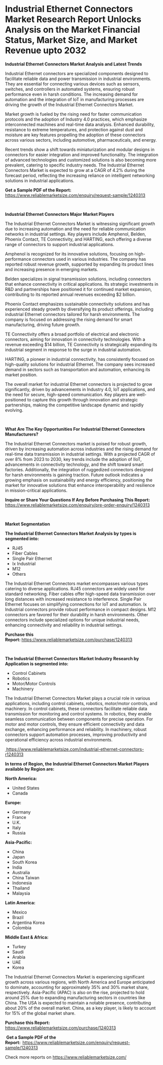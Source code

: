 <p><h1>Industrial Ethernet Connectors Market Research Report Unlocks Analysis on the Market Financial Status, Market Size, and Market Revenue upto 2032</h1></p><p><strong>Industrial Ethernet Connectors Market Analysis and Latest Trends</strong></p>
<p><p>Industrial Ethernet connectors are specialized components designed to facilitate reliable data and power transmission in industrial environments. They are essential for connecting various devices such as sensors, switches, and controllers in automated systems, ensuring robust performance even in harsh conditions. The increasing demand for automation and the integration of IoT in manufacturing processes are driving the growth of the Industrial Ethernet Connectors Market.</p><p>Market growth is fueled by the rising need for faster communication protocols and the adoption of Industry 4.0 practices, which emphasize interconnected machines and real-time data analysis. Enhanced durability, resistance to extreme temperatures, and protection against dust and moisture are key features propelling the adoption of these connectors across various sectors, including automotive, pharmaceuticals, and energy.</p><p>Recent trends show a shift towards miniaturization and modular designs in connectors for easier integration and improved functionality. The integration of advanced technologies and customized solutions is also becoming more prevalent, catering to specific industry needs. The Industrial Ethernet Connectors Market is expected to grow at a CAGR of 4.2% during the forecast period, reflecting the increasing reliance on intelligent networking solutions in industrial applications.</p></p>
<p><strong>Get a Sample PDF of the Report:&nbsp;</strong> <a href="https://www.reliablemarketsize.com/enquiry/request-sample/1240313?utm_campaign=1995&utm_medium=2&utm_source=Github&utm_content=ia&utm_term=11022025&utm_id=industrial-ethernet-connectors">https://www.reliablemarketsize.com/enquiry/request-sample/1240313</a></p>
<p>&nbsp;</p>
<p><strong>Industrial Ethernet Connectors Major Market Players</strong></p>
<p><p>The Industrial Ethernet Connectors Market is witnessing significant growth due to increasing automation and the need for reliable communication networks in industrial settings. Key players include Amphenol, Belden, Phoenix Contact, TE Connectivity, and HARTING, each offering a diverse range of connectors to support industrial applications.</p><p>Amphenol is recognized for its innovative solutions, focusing on high-performance connectors used in various industries. The company has reported robust revenue growth, supported by expanding its product lines and increasing presence in emerging markets.</p><p>Belden specializes in signal transmission solutions, including connectors that enhance connectivity in critical applications. Its strategic investments in R&D and partnerships have positioned it for continued market expansion, contributing to its reported annual revenues exceeding $2 billion.</p><p>Phoenix Contact emphasizes sustainable connectivity solutions and has experienced steady growth by diversifying its product offerings, including industrial Ethernet connectors tailored for harsh environments. The company is focused on addressing the rising demand for smart manufacturing, driving future growth.</p><p>TE Connectivity offers a broad portfolio of electrical and electronic connectors, aiming for innovation in connectivity technologies. With a revenue exceeding $14 billion, TE Connectivity is strategically expanding its industrial segment in response to the surge in industrial automation.</p><p>HARTING, a pioneer in industrial connectivity, has consistently focused on high-quality solutions for industrial Ethernet. The company sees increased demand in sectors such as transportation and automation, enhancing its market position.</p><p>The overall market for industrial Ethernet connectors is projected to grow significantly, driven by advancements in Industry 4.0, IoT applications, and the need for secure, high-speed communication. Key players are well-positioned to capture this growth through innovation and strategic partnerships, making the competitive landscape dynamic and rapidly evolving.</p></p>
<p>&nbsp;</p>
<p><strong>What Are The Key Opportunities For Industrial Ethernet Connectors Manufacturers?</strong></p>
<p><p>The Industrial Ethernet Connectors market is poised for robust growth, driven by increasing automation across industries and the rising demand for real-time data transmission in industrial settings. With a projected CAGR of over 8% from 2023 to 2030, key trends include the adoption of IIoT, advancements in connectivity technology, and the shift toward smart factories. Additionally, the integration of ruggedized connectors designed for harsh environments is gaining traction. Future outlook indicates a growing emphasis on sustainability and energy efficiency, positioning the market for innovative solutions that enhance interoperability and resilience in mission-critical applications.</p></p>
<p><strong>Inquire or Share Your Questions If Any Before Purchasing This Report:</strong> <a href="https://www.reliablemarketsize.com/enquiry/pre-order-enquiry/1240313?utm_campaign=1995&utm_medium=2&utm_source=Github&utm_content=ia&utm_term=11022025&utm_id=industrial-ethernet-connectors">https://www.reliablemarketsize.com/enquiry/pre-order-enquiry/1240313</a></p>
<p>&nbsp;</p>
<p><strong>Market Segmentation</strong></p>
<p><strong>The Industrial Ethernet Connectors Market Analysis by types is segmented into:</strong></p>
<p><ul><li>RJ45</li><li>Fiber Cables</li><li>Single Pair Ethernet</li><li>Ix Industrial</li><li>M12</li><li>Others</li></ul></p>
<p><p>The Industrial Ethernet Connectors market encompasses various types catering to diverse applications. RJ45 connectors are widely used for standard networking. Fiber cables offer high-speed data transmission over long distances with increased resistance to interference. Single Pair Ethernet focuses on simplifying connections for IoT and automation. Ix Industrial connectors provide robust performance in compact designs. M12 connectors are favored for their durability in harsh environments. Other connectors include specialized options for unique industrial needs, enhancing connectivity and reliability in industrial settings.</p></p>
<p><strong>Purchase this Report:&nbsp;</strong><a href="https://www.reliablemarketsize.com/purchase/1240313?utm_campaign=1995&utm_medium=2&utm_source=Github&utm_content=ia&utm_term=11022025&utm_id=industrial-ethernet-connectors">https://www.reliablemarketsize.com/purchase/1240313</a></p>
<p>&nbsp;</p>
<p><strong>The Industrial Ethernet Connectors Market Industry Research by Application is segmented into:</strong></p>
<p><ul><li>Control Cabinets</li><li>Robotics</li><li>Motor/Motor Controls</li><li>Machinery</li></ul></p>
<p><p>The Industrial Ethernet Connectors Market plays a crucial role in various applications, including control cabinets, robotics, motor/motor controls, and machinery. In control cabinets, these connectors facilitate reliable data transmission for monitoring and control systems. In robotics, they enable seamless communication between components for precise operation. For motor and motor controls, they ensure efficient connectivity and data exchange, enhancing performance and reliability. In machinery, robust connectors support automation processes, improving productivity and operational efficiency across industrial environments.</p></p>
<p><a href="https://www.reliablemarketsize.com/industrial-ethernet-connectors-r1240313?utm_campaign=1995&utm_medium=2&utm_source=Github&utm_content=ia&utm_term=11022025&utm_id=industrial-ethernet-connectors">&nbsp;https://www.reliablemarketsize.com/industrial-ethernet-connectors-r1240313</a></p>
<p><strong>In terms of Region, the Industrial Ethernet Connectors Market Players available by Region are:</strong></p>
<p>
    <p> <strong> North America: </strong>
        <ul>
            <li>United States</li>
            <li>Canada</li>
        </ul>
        </p> 
    <p> <strong> Europe: </strong>
        <ul>
            <li>Germany</li>
            <li>France</li>
            <li>U.K.</li>
            <li>Italy</li>
            <li>Russia</li>
        </ul>
        </p> 
    <p> <strong> Asia-Pacific: </strong>
        <ul>
            <li>China</li>
            <li>Japan</li>
            <li>South Korea</li>
            <li>India</li>
            <li>Australia</li>
            <li>China Taiwan</li>
            <li>Indonesia</li>
            <li>Thailand</li>
            <li>Malaysia</li>
        </ul>
        </p> 
    <p> <strong> Latin America: </strong>
        <ul>
            <li>Mexico</li>
            <li>Brazil</li>
            <li>Argentina Korea</li>
            <li>Colombia</li>
        </ul>
        </p> 
    <p> <strong> Middle East & Africa: </strong>
        <ul>
            <li>Turkey</li>
            <li>Saudi</li>
            <li>Arabia</li>
            <li>UAE</li>
            <li>Korea</li>
        </ul>
    </p>
    </p>
<p><p>The Industrial Ethernet Connectors Market is experiencing significant growth across various regions, with North America and Europe anticipated to dominate, accounting for approximately 35% and 30% market share, respectively. Asia-Pacific (APAC) is also on the rise, projected to hold around 25% due to expanding manufacturing sectors in countries like China. The USA is expected to maintain a notable presence, contributing about 20% of the overall market. China, as a key player, is likely to account for 15% of the global market share.</p></p>
<p><strong>Purchase this Report: </strong><a href="https://www.reliablemarketsize.com/purchase/1240313?utm_campaign=1995&utm_medium=2&utm_source=Github&utm_content=ia&utm_term=11022025&utm_id=industrial-ethernet-connectors">https://www.reliablemarketsize.com/purchase/1240313</a></p>
<p>&nbsp;<strong>Get a Sample PDF of the Report:&nbsp;&nbsp;</strong><a href="https://www.reliablemarketsize.com/enquiry/request-sample/1240313?utm_campaign=1995&utm_medium=2&utm_source=Github&utm_content=ia&utm_term=11022025&utm_id=industrial-ethernet-connectors">https://www.reliablemarketsize.com/enquiry/request-sample/1240313</a></p>
<p><strong></strong></p>
<p>Check more reports on <a href="https://www.reliablemarketsize.com/?utm_campaign=1995&utm_medium=2&utm_source=Github&utm_content=ia&utm_term=11022025&utm_id=industrial-ethernet-connectors">https://www.reliablemarketsize.com/</a></p>